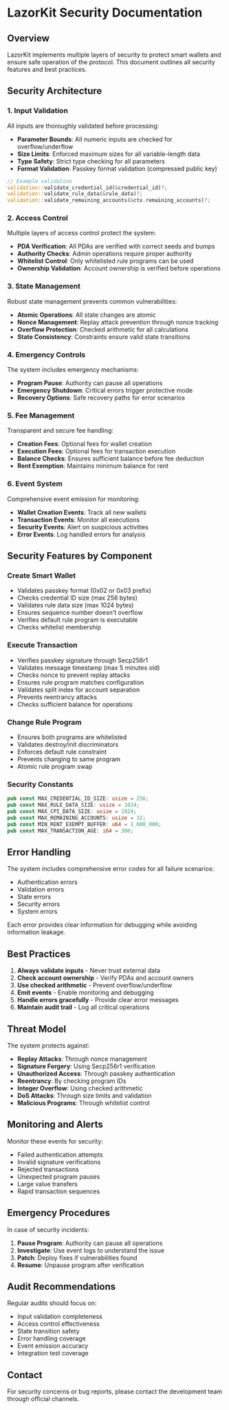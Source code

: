 # LazorKit Security Documentation

## Overview

LazorKit implements multiple layers of security to protect smart wallets and ensure safe operation of the protocol. This document outlines all security features and best practices.

## Security Architecture

### 1. Input Validation

All inputs are thoroughly validated before processing:

- **Parameter Bounds**: All numeric inputs are checked for overflow/underflow
- **Size Limits**: Enforced maximum sizes for all variable-length data
- **Type Safety**: Strict type checking for all parameters
- **Format Validation**: Passkey format validation (compressed public key)

```rust
// Example validation
validation::validate_credential_id(&credential_id)?;
validation::validate_rule_data(&rule_data)?;
validation::validate_remaining_accounts(&ctx.remaining_accounts)?;
```

### 2. Access Control

Multiple layers of access control protect the system:

- **PDA Verification**: All PDAs are verified with correct seeds and bumps
- **Authority Checks**: Admin operations require proper authority
- **Whitelist Control**: Only whitelisted rule programs can be used
- **Ownership Validation**: Account ownership is verified before operations

### 3. State Management

Robust state management prevents common vulnerabilities:

- **Atomic Operations**: All state changes are atomic
- **Nonce Management**: Replay attack prevention through nonce tracking
- **Overflow Protection**: Checked arithmetic for all calculations
- **State Consistency**: Constraints ensure valid state transitions

### 4. Emergency Controls

The system includes emergency mechanisms:

- **Program Pause**: Authority can pause all operations
- **Emergency Shutdown**: Critical errors trigger protective mode
- **Recovery Options**: Safe recovery paths for error scenarios

### 5. Fee Management

Transparent and secure fee handling:

- **Creation Fees**: Optional fees for wallet creation
- **Execution Fees**: Optional fees for transaction execution
- **Balance Checks**: Ensures sufficient balance before fee deduction
- **Rent Exemption**: Maintains minimum balance for rent

### 6. Event System

Comprehensive event emission for monitoring:

- **Wallet Creation Events**: Track all new wallets
- **Transaction Events**: Monitor all executions
- **Security Events**: Alert on suspicious activities
- **Error Events**: Log handled errors for analysis

## Security Features by Component

### Create Smart Wallet

- Validates passkey format (0x02 or 0x03 prefix)
- Checks credential ID size (max 256 bytes)
- Validates rule data size (max 1024 bytes)
- Ensures sequence number doesn't overflow
- Verifies default rule program is executable
- Checks whitelist membership

### Execute Transaction

- Verifies passkey signature through Secp256r1
- Validates message timestamp (max 5 minutes old)
- Checks nonce to prevent replay attacks
- Ensures rule program matches configuration
- Validates split index for account separation
- Prevents reentrancy attacks
- Checks sufficient balance for operations

### Change Rule Program

- Ensures both programs are whitelisted
- Validates destroy/init discriminators
- Enforces default rule constraint
- Prevents changing to same program
- Atomic rule program swap

### Security Constants

```rust
pub const MAX_CREDENTIAL_ID_SIZE: usize = 256;
pub const MAX_RULE_DATA_SIZE: usize = 1024;
pub const MAX_CPI_DATA_SIZE: usize = 1024;
pub const MAX_REMAINING_ACCOUNTS: usize = 32;
pub const MIN_RENT_EXEMPT_BUFFER: u64 = 1_000_000;
pub const MAX_TRANSACTION_AGE: i64 = 300;
```

## Error Handling

The system includes comprehensive error codes for all failure scenarios:

- Authentication errors
- Validation errors
- State errors
- Security errors
- System errors

Each error provides clear information for debugging while avoiding information leakage.

## Best Practices

1. **Always validate inputs** - Never trust external data
2. **Check account ownership** - Verify PDAs and account owners
3. **Use checked arithmetic** - Prevent overflow/underflow
4. **Emit events** - Enable monitoring and debugging
5. **Handle errors gracefully** - Provide clear error messages
6. **Maintain audit trail** - Log all critical operations

## Threat Model

The system protects against:

- **Replay Attacks**: Through nonce management
- **Signature Forgery**: Using Secp256r1 verification
- **Unauthorized Access**: Through passkey authentication
- **Reentrancy**: By checking program IDs
- **Integer Overflow**: Using checked arithmetic
- **DoS Attacks**: Through size limits and validation
- **Malicious Programs**: Through whitelist control

## Monitoring and Alerts

Monitor these events for security:

- Failed authentication attempts
- Invalid signature verifications
- Rejected transactions
- Unexpected program pauses
- Large value transfers
- Rapid transaction sequences

## Emergency Procedures

In case of security incidents:

1. **Pause Program**: Authority can pause all operations
2. **Investigate**: Use event logs to understand the issue
3. **Patch**: Deploy fixes if vulnerabilities found
4. **Resume**: Unpause program after verification

## Audit Recommendations

Regular audits should focus on:

- Input validation completeness
- Access control effectiveness
- State transition safety
- Error handling coverage
- Event emission accuracy
- Integration test coverage

## Contact

For security concerns or bug reports, please contact the development team through official channels. 